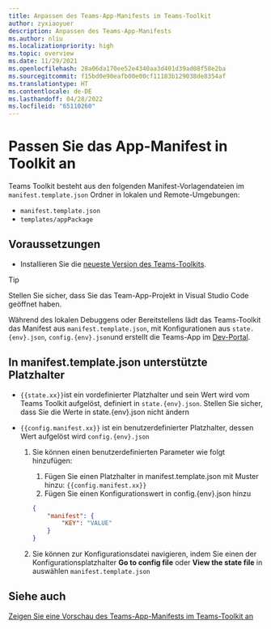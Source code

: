 ```yaml
---
title: Anpassen des Teams-App-Manifests im Teams-Toolkit
author: zyxiaoyuer
description: Anpassen des Teams-App-Manifests
ms.author: nliu
ms.localizationpriority: high
ms.topic: overview
ms.date: 11/29/2021
ms.openlocfilehash: 28a06da170ee52e4340aa3d401d39ad08f58e2ba
ms.sourcegitcommit: f15bd0e90eafb00e00cf11183b129038de8354af
ms.translationtype: HT
ms.contentlocale: de-DE
ms.lasthandoff: 04/28/2022
ms.locfileid: "65110260"
---
```

# <a name="customize-app-manifest-in-toolkit"></a>Passen Sie das App-Manifest in Toolkit an

Teams Toolkit besteht aus den folgenden Manifest-Vorlagendateien im `manifest.template.json` Ordner in lokalen und Remote-Umgebungen:

* `manifest.template.json`
* `templates/appPackage`


## <a name="prerequisite"></a>Voraussetzungen

* Installieren Sie die [neueste Version des Teams-Toolkits](https://marketplace.visualstudio.com/items?itemName=TeamsDevApp.ms-teams-vscode-extension).

> [!TIP]
> Stellen Sie sicher, dass Sie das Team-App-Projekt in Visual Studio Code geöffnet haben.

Während des lokalen Debuggens oder Bereitstellens lädt das Teams-Toolkit das Manifest aus `manifest.template.json`, mit Konfigurationen aus `state.{env}.json`, `config.{env}.json`und erstellt die Teams-App im [Dev-Portal](https://dev.teams.microsoft.com/apps).


## <a name="placeholders-supported-in-manifesttemplatejson"></a>In manifest.template.json unterstützte Platzhalter

* `{{state.xx}}`ist ein vordefinierter Platzhalter und sein Wert wird vom Teams Toolkit aufgelöst, definiert in `state.{env}.json`. Stellen Sie sicher, dass Sie die Werte in state.{env}.json nicht ändern
* `{{config.manifest.xx}}` ist ein benutzerdefinierter Platzhalter, dessen Wert aufgelöst wird `config.{env}.json`

  1. Sie können einen benutzerdefinierten Parameter wie folgt hinzufügen:
      1. Fügen Sie einen Platzhalter in manifest.template.json mit Muster hinzu: `{{config.manifest.xx}}`
      2. Fügen Sie einen Konfigurationswert in config.{env}.json hinzu

        ```json
        {
            "manifest": {
                "KEY": "VALUE"
            }
        }
        ```

   2. Sie können zur Konfigurationsdatei navigieren, indem Sie einen der Konfigurationsplatzhalter **Go to config file** oder **View the state file** in auswählen `manifest.template.json`

## <a name="see-also"></a>Siehe auch

[Zeigen Sie eine Vorschau des Teams-App-Manifests im Teams-Toolkit an](TeamsFx-manifest-preview.md)
